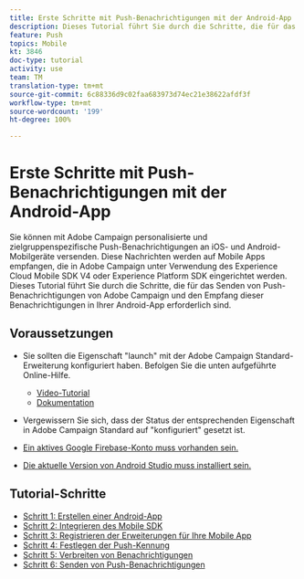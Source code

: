 ```yaml
---
title: Erste Schritte mit Push-Benachrichtigungen mit der Android-App
description: Dieses Tutorial führt Sie durch die Schritte, die für das Senden von Push-Benachrichtigungen von Adobe Campaign und den Empfang dieser Benachrichtigungen in Ihrer Android-App erforderlich sind.
feature: Push
topics: Mobile
kt: 3846
doc-type: tutorial
activity: use
team: TM
translation-type: tm+mt
source-git-commit: 6c88336d9c02faa683973d74ec21e38622afdf3f
workflow-type: tm+mt
source-wordcount: '199'
ht-degree: 100%

---
```


# Erste Schritte mit Push-Benachrichtigungen mit der Android-App

Sie können mit Adobe Campaign personalisierte und zielgruppenspezifische Push-Benachrichtigungen an iOS- und Android-Mobilgeräte versenden.
Diese Nachrichten werden auf Mobile Apps empfangen, die in Adobe Campaign unter Verwendung des Experience Cloud Mobile SDK V4 oder Experience Platform SDK eingerichtet werden.
Dieses Tutorial führt Sie durch die Schritte, die für das Senden von Push-Benachrichtigungen von Adobe Campaign und den Empfang dieser Benachrichtigungen in Ihrer Android-App erforderlich sind.

## Voraussetzungen

* Sie sollten die Eigenschaft &quot;launch&quot; mit der Adobe Campaign Standard-Erweiterung konfiguriert haben. Befolgen Sie die unten aufgeführte Online-Hilfe.
   * [Video-Tutorial](https://video.tv.adobe.com/v/26224?quality=12&captions=ger)
   * [Dokumentation](https://docs.adobe.com/content/help/de-DE/campaign-learn/campaign-standard-tutorials/communication-channels/mobile/configure-mobile-apps-using-aep-sdk.html)

* Vergewissern Sie sich, dass der Status der entsprechenden Eigenschaft in Adobe Campaign Standard auf &quot;konfiguriert&quot; gesetzt ist.
* [Ein aktives Google Firebase-Konto muss vorhanden sein.](https://firebase.google.com)
* [Die aktuelle Version von Android Studio muss installiert sein.](https://developer.android.com/studio)

## Tutorial-Schritte

* [Schritt 1: Erstellen einer Android-App](/help/tutorial-push-notifications-android/create-android-app.md)
* [Schritt 2: Integrieren des Mobile SDK](/help/tutorial-push-notifications-android/integrating-with-mobile-sdk.md)
* [Schritt 3: Registrieren der Erweiterungen für Ihre Mobile App](/help/tutorial-push-notifications-android/register-mobile-extensions.md)
* [Schritt 4: Festlegen der Push-Kennung](/help/tutorial-push-notifications-android/set-push-identifier.md)
* [Schritt 5: Verbreiten von Benachrichtigungen](/help/tutorial-push-notifications-android/propagate-notification.md)
* [Schritt 6: Senden von Push-Benachrichtigungen](/help/tutorial-push-notifications-android/send-push-notification.md)
